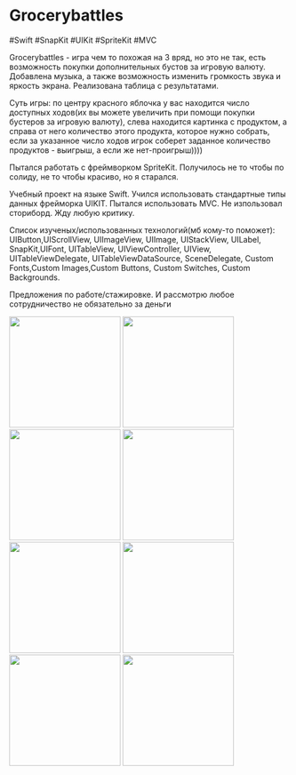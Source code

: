# Grocerybattles
#Swift #SnapKit #UIKit #SpriteKit #MVC

Grocerybattles - игра чем то похожая на 3 вряд, но это не так, есть возможность
покупки дополнительных бустов за игровую валюту. Добавлена музыка, а также 
возможность изменить громкость звука и яркость экрана. Реализована таблица с результатами.

Суть игры: по центру красного яблочка у вас находится число доступных ходов(их вы можете увеличить
при помощи покупки бустеров за игровую валюту), слева находится картинка с продуктом, а справа от него количество
этого продукта, которое нужно собрать, если за указанное число ходов игрок соберет заданное количество продуктов -
выигрыш, а если же нет-проигрыш))))

Пытался работать с фреймворком SpriteKit. Получилось не то чтобы по солиду, не то чтобы красиво, но я старался.

Учебный проект на языке Swift. 
Учился использовать стандартные типы данных фрейморка UIKIT.
Пытался использовать MVC. Не изпользовал сториборд. Жду любую критику.

Список изученых/использованных технологий(мб кому-то поможет): 
UIButton,UIScrollView, UIImageView, UIImage, UIStackView, UILabel, SnapKit,UIFont, UITableView, UIViewController, UIView,
UITableViewDelegate, UITableViewDataSource, SceneDelegate, Custom Fonts,Custom Images,Custom Buttons, Custom Switches, 
Custom Backgrounds.

Предложения по работе/стажировке. И рассмотрю любое сотрудничество не обязательно за деньги


<img src="https://github.com/BelyahRU/Grocerybattles/assets/93776512/76c0631c-d91c-4945-8e11-45a2ef31077c" width="200" />

<img src="https://github.com/BelyahRU/Grocerybattles/assets/93776512/df25e224-87bc-415f-b791-f7eff007fcb6" width="200" />

<img src="https://github.com/BelyahRU/Grocerybattles/assets/93776512/101f918a-79e3-4fb4-91bc-0d497793b5b5" width="200" />

<img src="https://github.com/BelyahRU/Grocerybattles/assets/93776512/e1e11fd3-84fd-4632-8c39-4fc687ec6680" width="200" />

<img src="https://github.com/BelyahRU/Grocerybattles/assets/93776512/89b5dec4-c2e1-4a1c-b7cd-961a1144e17f" width="200" />

<img src="https://github.com/BelyahRU/Grocerybattles/assets/93776512/97653520-df6a-44b6-8b0c-f2421bd54733" width="200" />

<img src="https://github.com/BelyahRU/Grocerybattles/assets/93776512/7faa6d2e-5e79-4a41-8fd4-73ae5350f2d7" width="200" />

<img src="https://github.com/BelyahRU/Grocerybattles/assets/93776512/cbdd2d0d-198e-4146-b623-86b6e369b899" width="200" />








